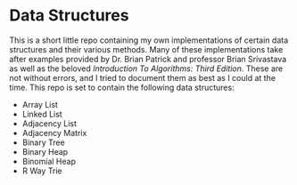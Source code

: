 <h1> Data Structures </h1>

This is a short little repo containing my own implementations of certain data structures and their various methods. Many of these implementations take after examples provided by Dr. Brian Patrick and professor Brian Srivastava as well as the beloved *Introduction To Algorithms: Third Edition*. These are not without errors, and I tried to document them as best as I could at the time. This repo is set to contain the following data structures:

<ul> 
    <li>Array List</li>
    <li>Linked List</li>
    <li>Adjacency List</li>
    <li>Adjacency Matrix</li>
    <li>Binary Tree</li>
    <li>Binary Heap</li>
    <li>Binomial Heap</li>
    <li>R Way Trie</li>
</ul>


